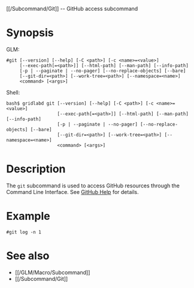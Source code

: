 [[/Subcommand/Git]] -- GitHub access subcommand

# Synopsis

GLM:

~~~
#git [--version] [--help] [-C <path>] [-c <name>=<value>]
     [--exec-path[=<path>]] [--html-path] [--man-path] [--info-path]
     [-p | --paginate | --no-pager] [--no-replace-objects] [--bare]
     [--git-dir=<path>] [--work-tree=<path>] [--namespace=<name>]
     <command> [<args>]
~~~

Shell:

~~~
bash$ gridlabd git [--version] [--help] [-C <path>] [-c <name>=<value>]
                   [--exec-path[=<path>]] [--html-path] [--man-path] [--info-path]
                   [-p | --paginate | --no-pager] [--no-replace-objects] [--bare]
                   [--git-dir=<path>] [--work-tree=<path>] [--namespace=<name>]
                   <command> [<args>]
~~~

# Description

The `git` subcommand is used to access GitHub resources through the Command Line Interface. See [GitHub Help](https://help.github.com/) for details.

# Example

~~~
#git log -n 1
~~~

# See also

* [[/GLM/Macro/Subcommand]]
* [[/Subcommand/Git]]
